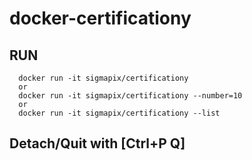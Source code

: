# docker-certificationy
## RUN
```
  docker run -it sigmapix/certificationy
  or
  docker run -it sigmapix/certificationy --number=10
  or
  docker run -it sigmapix/certificationy --list
```

## Detach/Quit with [Ctrl+P Q]

